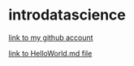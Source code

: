 # introdatascience

[link to my github account](https://github.com/ShyaamSagar)

[link to HelloWorld.md file](https://github.com/ShyaamSagar/introdatascience/blob/main/HelloWorld.md)


